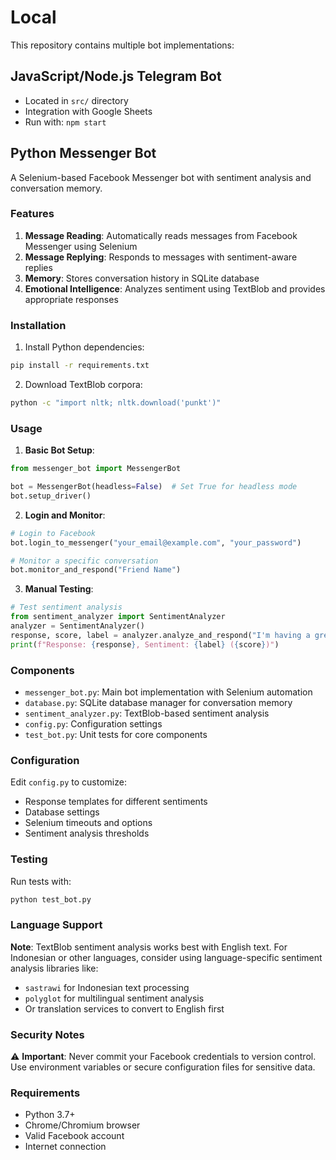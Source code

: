 # Local

This repository contains multiple bot implementations:

## JavaScript/Node.js Telegram Bot
- Located in `src/` directory
- Integration with Google Sheets
- Run with: `npm start`

## Python Messenger Bot

A Selenium-based Facebook Messenger bot with sentiment analysis and conversation memory.

### Features
1. **Message Reading**: Automatically reads messages from Facebook Messenger using Selenium
2. **Message Replying**: Responds to messages with sentiment-aware replies
3. **Memory**: Stores conversation history in SQLite database
4. **Emotional Intelligence**: Analyzes sentiment using TextBlob and provides appropriate responses

### Installation

1. Install Python dependencies:
```bash
pip install -r requirements.txt
```

2. Download TextBlob corpora:
```bash
python -c "import nltk; nltk.download('punkt')"
```

### Usage

1. **Basic Bot Setup**:
```python
from messenger_bot import MessengerBot

bot = MessengerBot(headless=False)  # Set True for headless mode
bot.setup_driver()
```

2. **Login and Monitor**:
```python
# Login to Facebook
bot.login_to_messenger("your_email@example.com", "your_password")

# Monitor a specific conversation
bot.monitor_and_respond("Friend Name")
```

3. **Manual Testing**:
```python
# Test sentiment analysis
from sentiment_analyzer import SentimentAnalyzer
analyzer = SentimentAnalyzer()
response, score, label = analyzer.analyze_and_respond("I'm having a great day!")
print(f"Response: {response}, Sentiment: {label} ({score})")
```

### Components

- `messenger_bot.py`: Main bot implementation with Selenium automation
- `database.py`: SQLite database manager for conversation memory
- `sentiment_analyzer.py`: TextBlob-based sentiment analysis
- `config.py`: Configuration settings
- `test_bot.py`: Unit tests for core components

### Configuration

Edit `config.py` to customize:
- Response templates for different sentiments
- Database settings
- Selenium timeouts and options
- Sentiment analysis thresholds

### Testing

Run tests with:
```bash
python test_bot.py
```

### Language Support

**Note**: TextBlob sentiment analysis works best with English text. For Indonesian or other languages, consider using language-specific sentiment analysis libraries like:
- `sastrawi` for Indonesian text processing
- `polyglot` for multilingual sentiment analysis
- Or translation services to convert to English first

### Security Notes

⚠️ **Important**: Never commit your Facebook credentials to version control. Use environment variables or secure configuration files for sensitive data.

### Requirements

- Python 3.7+
- Chrome/Chromium browser
- Valid Facebook account
- Internet connection